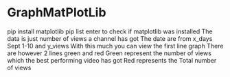 # GraphMatPlotLib
pip install matplotlib
pip list enter to check if matplotlib was installed 
The data is just number of views a channel has got 
The date are from x_days Sept 1-10 and y_views 
With this much you can view the first line graph 
There are however 2 lines green and red 
Green represent the number of views which the best performing video has got 
Red represents the Total number of views 
